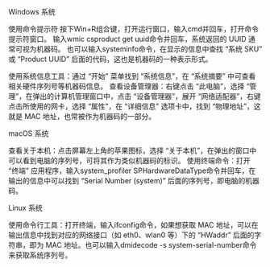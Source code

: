 Windows 系统

使用命令提示符
按下Win+R组合键，打开运行窗口，输入cmd并回车，打开命令提示符窗口。
输入wmic csproduct get uuid命令并回车，系统返回的 UUID 通常可视为机器码。
也可以输入systeminfo命令，在显示的信息中查找 “系统 SKU” 或 “Product UUID” 后面的代码，这也是机器码的一种表示形式。


使用系统信息工具：通过 “开始” 菜单找到 “系统信息”，在 “系统摘要” 中可查看相关硬件序列号等机器码信息。
查看设备管理器：右键点击 “此电脑”，选择 “管理”，在弹出的计算机管理窗口中，点击 “设备管理器”，展开 “网络适配器”，右键点击所使用的网卡，选择 “属性”，在 “详细信息” 选项卡中，找到 “物理地址”，这就是 MAC 地址，也常被作为机器码的一部分。

macOS 系统

查看关于本机：点击屏幕左上角的苹果图标，选择 “关于本机”，在弹出的窗口中可以看到电脑的序列号，可将其作为类似机器码的标识。
使用终端命令：打开 “终端” 应用程序，输入system_profiler SPHardwareDataType命令并回车，在输出的信息中可以找到 “Serial Number (system)” 后面的序列号，即电脑的机器码。

Linux 系统

使用命令行工具：打开终端，输入ifconfig命令，如果想获取 MAC 地址，可以在输出信息中找到对应的网络接口（如 eth0、wlan0 等）下的 “HWaddr” 后面的字符串，即为 MAC 地址。也可以输入dmidecode -s system-serial-number命令来获取系统序列号。
